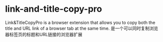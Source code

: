 # link-and-title-copy-pro
Link&amp;TitleCopyPro is a browser extension that allows you to copy both the title and URL link of a browser tab at the same time. 是一个可以同时复制浏览器标签页的标题和URL链接的浏览器扩展
